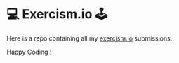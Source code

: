 # 💻 Exercism.io 🕹️

Here is a repo containing all my [exercism.io](https://exercism.io/) submissions.

Happy Coding !
